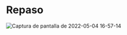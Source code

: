 # Repaso

![Captura de pantalla de 2022-05-04 16-57-14](https://user-images.githubusercontent.com/91023374/166709356-c3ce1fa0-a3ce-439d-8aaf-1777a74a2a47.png)
